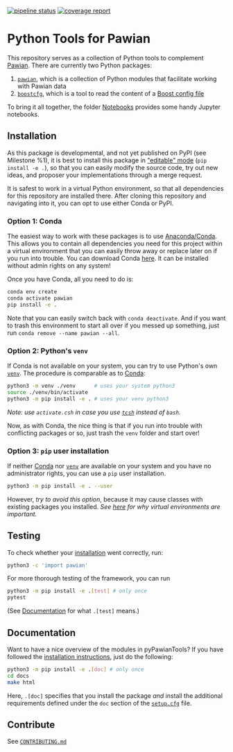 [![pipeline status](https://gitlab.ep1.rub.de/redeboer/pyPawianTools/badges/master/pipeline.svg)](https://gitlab.ep1.rub.de/redeboer/pyPawianTools/commits/master)
[![coverage report](https://gitlab.ep1.rub.de/redeboer/pyPawianTools/badges/master/coverage.svg)](https://gitlab.ep1.rub.de/redeboer/pyPawianTools/commits/master)

# Python Tools for Pawian

This repository serves as a collection of Python tools to complement
[Pawian](https://panda-wiki.gsi.de/foswiki/bin/view/PWA/PawianPwaSoftware).
There are currently two Python packages:

1. [`pawian`](./pawian), which is a collection of Python modules that facilitate
   working with Pawian data
2. [`boostcfg`](./boostcfg), which is a tool to read the content of a
   [Boost config file](https://www.boost.org/doc/libs/1_72_0/doc/html/boost/program_options/parse_co_1_3_32_9_8_1_1_11.html)

To bring it all together, the folder [Notebooks](./Notebooks) provides some
handy Jupyter notebooks.

## Installation

As this package is developmental, and not yet published on PyPI (see Milestone
%1), it is best to install this package in
["editable" mode](https://pip.pypa.io/en/stable/reference/pip_install/#editable-installs)
(`pip install -e .`), so that you can easily modify the source code, try out new
ideas, and proposer your implementations through a merge request.

It is safest to work in a virtual Python environment, so that all dependencies
for this repository are installed there. After cloning this repository and
navigating into it, you can opt to use either Conda or PyPI.

### Option 1: Conda

The easiest way to work with these packages is to use
[Anaconda/Conda](https://www.anaconda.com/). This allows you to contain all
dependencies you need for this project within a virtual environment that you can
easily throw away or replace later on if you run into trouble. You can download
Conda [here](https://www.anaconda.com/distribution/#download-section). It can be
installed without admin rights on any system!

Once you have Conda, all you need to do is:

```bash
conda env create
conda activate pawian
pip install -e .
```

Note that you can easily switch back with `conda deactivate`. And if you want to
trash this environment to start all over if you messed up something, just run
`conda remove --name pawian --all`.

### Option 2: Python's `venv`

If Conda is not available on your system, you can try to use Python's own
[`venv`](https://docs.python.org/3/library/venv.html). The procedure is
comparable as to [Conda](#Option-1:-Conda):

```bash
python3 -m venv ./venv      # uses your system python3
source ./venv/bin/activate
python3 -m pip install -e . # uses your venv python3
```

_Note: use `activate.csh` in case you use
[`tcsh`](https://en.wikipedia.org/wiki/Tcsh) instead of `bash`._

Now, as with Conda, the nice thing is that if you run into trouble with
conflicting packages or so, just trash the `venv` folder and start over!

### Option 3: `pip` user installation

If neither [Conda](#Option-1:-Conda) nor [`venv`](#Option-2:-Python's-venv) are
available on your system and you have no administrator rights, you can use a
`pip` user installation.

```bash
python3 -m pip install -e . --user
```

However, _try to avoid this option_, because it may cause classes with existing
packages you installed. _See
[here](https://realpython.com/python-virtual-environments-a-primer/) for why
virtual environments are important._

## Testing

To check whether your [installation](#installation) went correctly, run:

```bash
python3 -c 'import pawian'
```

For more thorough testing of the framework, you can run

```bash
python3 -m pip install -e .[test] # only once
pytest
```

(See [Documentation](#documentation) for what `.[test]` means.)

## Documentation

Want to have a nice overview of the modules in pyPawianTools? If you have
followed the [installation instructions](#installation), just do the following:

```bash
python3 -m pip install -e .[doc] # only once
cd docs
make html
```

Here, `.[doc]` specifies that you install the package _and_ install the
additional requirements defined under the `doc` section of the
[`setup.cfg`](./setup.cfg) file.

## Contribute

See [`CONTRIBUTING.md`](./CONTRIBUTING.md)

